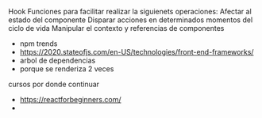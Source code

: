 
Hook
Funciones para facilitar realizar la siguienets operaciones:
Afectar al estado del componente
Disparar acciones en determinados momentos del ciclo de vida
Manipular el contexto y referencias de componentes


- npm trends
- https://2020.stateofjs.com/en-US/technologies/front-end-frameworks/
- arbol de dependencias
- porque se renderiza 2 veces

cursos por donde continuar
- https://reactforbeginners.com/
- 
